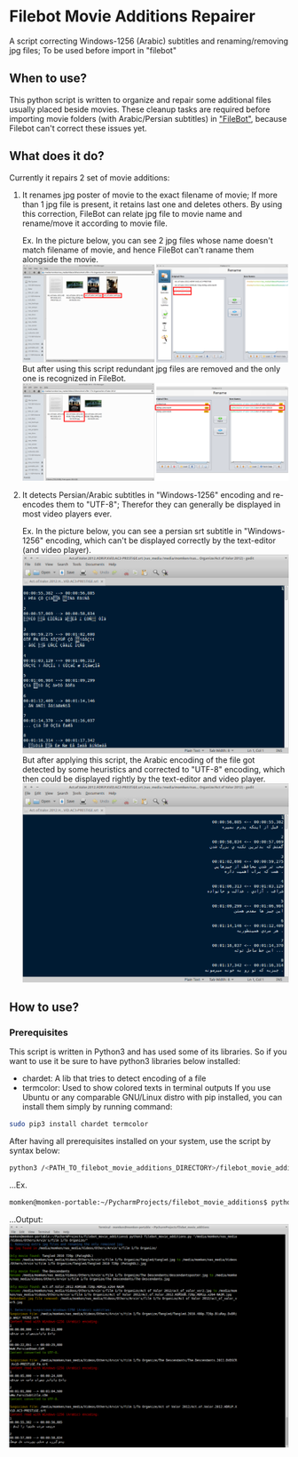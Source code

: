 # Filebot Movie Additions Repairer
A script correcting Windows-1256 (Arabic) subtitles and renaming/removing jpg files; To be used before import in "filebot"

## When to use?
This python script is written to organize and repair some additional files usually placed beside movies. These cleanup tasks are required before importing movie folders (with Arabic/Persian subtitles) in ["FileBot"](http://www.filebot.net/), because Filebot can't correct these issues yet.

## What does it do?
Currently it repairs 2 set of movie additions:

1. It renames jpg poster of movie to the exact filename of movie; If more than 1 jpg file is present, it retains last one and deletes others. By using this correction, FileBot can relate jpg file to movie name and rename/move it according to movie file.

   Ex. In the picture below, you can see 2 jpg files whose name doesn't match filename of movie, and hence FileBot can't raname them alongside the movie.
![jpgs_before_script](./readme_pics/jpgs_before_script.png "Jpgs before script")
   But after using this script redundant jpg files are removed and the only one is recognized in FileBot.
![jpgs_after_script](./readme_pics/jpgs_after_script.png "Jpgs after script")
2. It detects Persian/Arabic subtitles in "Windows-1256" encoding and re-encodes them to "UTF-8"; Therefor they can generally be displayed in most video players ever.

   Ex. In the picture below, you can see a persian srt subtitle in "Windows-1256" encoding, which can't be displayed correctly by the text-editor (and video player).
![srt_windows-1256_before_script](./readme_pics/srt_windows-1256_before_script.png "Srt Windows-1256 before script")
   But after applying this script, the Arabic encoding of the file got detected by some heuristics and corrected to "UTF-8" encoding, which then could be displayed rightly by the text-editor and video player.
![srt_utf-8_after_script](./readme_pics/srt_utf-8_after_script.png "Srt UTF-8 after script")

## How to use?
### Prerequisites
This script is written in Python3 and has used some of its libraries. So if you want to use it be sure to have python3 libraries below installed:
* chardet: A lib that tries to detect encoding of a file
* termcolor: Used to show colored texts in terminal outputs
If you use Ubuntu or any comparable GNU/Linux distro with pip installed, you can install them simply by running command:
```bash
sudo pip3 install chardet termcolor
```

After having all prerequisites installed on your system, use the script by syntax below:
```bash
python3 /<PATH_TO_filebot_movie_additions_DIRECTORY>/filebot_movie_additions.py <PATH_TO_FOLDER_OF_MOVIES>
```
...Ex.
```bash
momken@momken-portable:~/PycharmProjects/filebot_movie_additions$ python3 filebot_movie_additions.py "/media/momken/nas_media/Videos/Others/Arvin's/film 1/To Organize/"
```
...Output:
![ex_output](./readme_pics/example_output.png "Example output")

